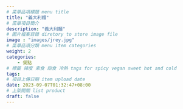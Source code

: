 ```yaml
---
# 菜單品項標題 menu title 
title: "義大利麵"
# 菜單項目簡介 
description: "義大利麵"
# 圖片檔案目錄 diretory to store image file
image : "images/jrey.jpg"
# 菜單品項分類 menu item categories 
weight: 2
categories: 
    - 餐點
# 標籤 辣度 素食 甜食 冷熱 tags for spicy vegan sweet hot and cold 
tags: 
# 項目上傳日期 item upload date 
date: 2023-09-07T01:32:47+08:00
# 上架開關 list product 
draft: false
---
```

